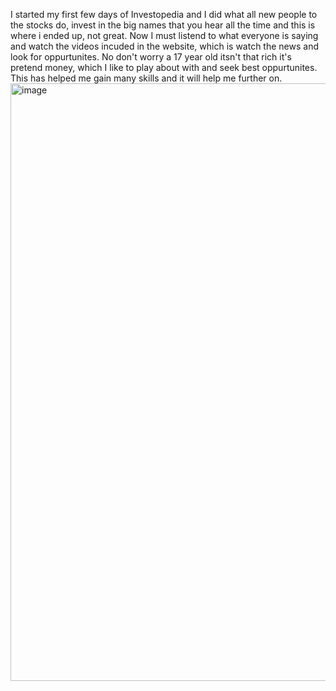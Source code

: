 I started my first few days of Investopedia and I did what all new people to the stocks do, invest in the big names that you hear all the time and this is where i ended up, not great. Now I must listend to what everyone is saying and watch the videos incuded in the website, which is watch the news and look for oppurtunites. No don't worry a 17 year old itsn't that rich it's pretend money, which I like to play about with and seek best oppurtunites. This has helped me gain many skills and it will help me further on.
<img width="1470" height="956" alt="image" src="https://github.com/user-attachments/assets/fff2c80b-8d8e-45de-9f15-1ba3138cefe3" />
